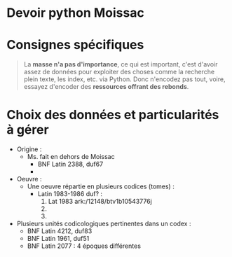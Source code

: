 Devoir python Moissac
====

# Consignes spécifiques 
> La **masse n'a pas d'importance**, ce qui est important, c'est d'avoir assez de données pour exploiter des choses comme la recherche plein texte, les index, etc. via Python. Donc n'encodez pas tout, voire, essayez d'encoder des **ressources offrant des rebonds**.

# Choix des données et particularités à gérer
- Origine :
    - Ms. fait en dehors de Moissac
        * BNF Latin 2388, duf67
        - 
- Oeuvre :
    - Une oeuvre répartie en plusieurs codices (tomes) :
        * Latin 1983-1986 duf? :
            1. Lat 1983 ark:/12148/btv1b10543776j
            2. 
            3. 
- Plusieurs unités codicologiques pertinentes dans un codex :
    * BNF Latin 4212, duf83
    * BNF Latin 1961, duf51
    * BNF Latin 2077 : 4 époques différentes
